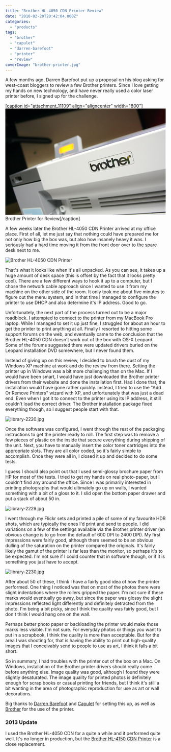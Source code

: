 ```yaml
---
title: "Brother HL-4050 CDN Printer Review"
date: "2010-02-20T20:42:04.000Z"
categories: 
  - "products"
tags: 
  - "brother"
  - "capulet"
  - "darren-barefoot"
  - "printer"
  - "review"
coverImage: "brother-printer.jpg"
---
```


A few months ago, Darren Barefoot put up a proposal on his blog asking for west-coast bloggers to review a few Brother printers. Since I love getting my hands on new technology, and have never really used a color laser printer before, I signed up for the challenge.

\[caption id="attachment\_11109" align="aligncenter" width="800"\][![Brother Printer for Review](images/brother-printer.jpg)](http://www.migratorynerd.com/wordpress/wp-content/uploads/2008/02/brother-printer.jpg) Brother Printer for Review\[/caption\]

A few weeks later the Brother HL-4050 CDN Printer arrived at my office place. First of all, let me just say that nothing could have prepared me for not only how big the box was, but also how insanely heavy it was. I seriously had a hard time moving it from the front door over to the spare desk next to me.

![Brother HL-4050 CDN Printer](/wordpress/wp-content/uploads/2008/02/library-2213.jpg)

That's what it looks like when it's all unpacked. As you can see, it takes up a huge amount of desk space (this is offset by the fact that it looks pretty cool). There are a few different ways to hook it up to a computer, but I chose the network cable approach since I wanted to use it from my machine on the other side of the room. It only took me about five minutes to figure out the menu system, and in that time I managed to configure the printer to use DHCP and also determine it's IP address. Good to go.

Unfortunately, the next part of the process turned out to be a major roadblock. I attempted to connect to the printer from my MacBook Pro laptop. While I managed to set it up just fine, I struggled for about an hour to get the printer to print anything at all. Finally I resorted to hitting some support forums on the web, and eventually came to the conclusion that the Brother HL-4050 CDN doesn't work out of the box with OS-X Leopard. Some of the forums suggested there were updated drivers buried on the Leopard installation DVD somewhere, but I never found them.

Instead of giving up on this review, I decided to brush the dust of my Windows XP machine at work and do the review from there. Setting the printer up in Windows was a bit more challenging than on the Mac. If I would have been smart, I would have just downloaded the Brother printer drivers from their website and done the installation first. Had I done that, the installation would have gone rather quickly. Instead, I tried to use the "Add Or Remove Printers" wizard with XP, and unfortunately that was just a dead end. Even when I got it to connect to the printer using its IP address, it still couldn't load the correct driver. The Brother installation package fixed everything though, so I suggest people start with that.

![library-2220.jpg](/wordpress/wp-content/uploads/2008/02/library-2220.jpg)

Once the software was configured, I went through the rest of the packaging instructions to get the printer ready to roll. The first step was to remove a few pieces of plastic on the inside that secure everything during shipping of the unit. Next, you have to manually insert the color toner cartridges into the appropriate slots. They are all color coded, so it's fairly simple to accomplish. Once they were all in, I closed it up and decided to do some tests.

I guess I should also point out that I used semi-glossy brochure paper from HP for most of the tests. I tried to get my hands on real photo-paper, but I couldn't find any around the office. Since I was primarily interested in printing photographs that would ultimately go up on walls, I wanted something with a bit of a gloss to it. I slid open the bottom paper drawer and put a stack of about 50 in.

![library-2229.jpg](/wordpress/wp-content/uploads/2008/02/library-2229.jpg)

I went through my Flickr sets and printed a pile of some of my favourite HDR shots, which are typically the ones I'd print and send to people. I did variations on a few of the settings available via the Brother printer driver (an obvious change is to go from the default of 600 DPI to 2400 DPI). My first impressions were fairly good, although there seemed to be an obvious dulling of the saturation on the printer compared the originals. It's fairly likely the gamut of the printer is far less than the monitor, so perhaps it's to be expected. I'm not sure if I could counter that in software though, or if it is something you just have to accept.

![library-2230.jpg](/wordpress/wp-content/uploads/2008/02/library-2230.jpg)

After about 50 of these, I think I have a fairly good idea of how the printer performed. One thing I noticed was that on most of the photos there were slight indentations where the rollers gripped the paper. I'm not sure if these marks would eventually go away, but since the paper was glossy the slight impressions reflected light differently and definitely detracted from the photo. I'm being a bit picky, since I think the quality was fairly good, but I don't think I would hang one on the wall.

Perhaps better photo paper or backloading the printer would make those marks less visible. I'm not sure. For everyday photos or things you want to put in a scrapbook, I think the quality is more than acceptable. But for the area I was shooting for, that is having the ability to print out high-quality images that I conceivably send to people to use as art, I think it falls a bit short.

So in summary, I had troubles with the printer out of the box on a Mac. On Windows, installation of the Brother printer drivers should really come before anything else. Image quality was good, although I found they were slightly desaturated. The image quality for printed photos is definitely enough for scrap books or casual printing for friends, but I think it's still a bit wanting in the area of photographic reproduction for use as art or wall decorations.

Big thanks to [Darren Barefoot](http://darrenbarefoot.com/) and [Capulet](http://www.capulet.com/) for setting this up, as well as [Brother](http://brother.com) for the use of the printer.

### 2013 Update

I used the Brother HL-4050 CDN for a quite a while and it performed quite well. It's no longer in production, but the [Brother HL-4150 CDN Printer](http://amzn.to/12BMJQv) is a close replacement.
